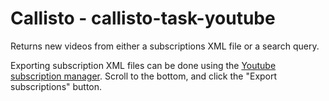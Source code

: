 Callisto - callisto-task-youtube
================================

Returns new videos from either a subscriptions XML file or a search query.

Exporting subscription XML files can be done using the [Youtube subscription manager](https://www.youtube.com/subscription_manager). Scroll to the bottom, and click the "Export subscriptions" button.
